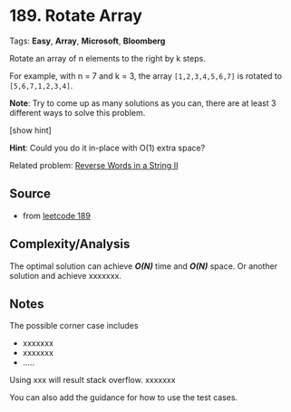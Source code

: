 [comment]: <> (This is a comment, it will not be included. For every question commit to the repository, you should put this readme file in the question/problem folder as a readme file, rename it to README.md)

# 189. Rotate Array
Tags: __Easy__, __Array__, __Microsoft__, __Bloomberg__

Rotate an array of n elements to the right by k steps.

For example, with n = 7 and k = 3, the array `[1,2,3,4,5,6,7]` is rotated to `[5,6,7,1,2,3,4]`.

**Note**:
Try to come up as many solutions as you can, there are at least 3 different ways to solve this problem.

[show hint]

**Hint**: Could you do it in-place with O(1) extra space?

Related problem: [Reverse Words in a String II][45336eb6]

  [45336eb6]: https://leetcode.com/problems/reverse-words-in-a-string-ii/ "Reverse Words in a String II"

## Source
[comment]: <> (brief intro to the source of this question. e.g.,)
* from [leetcode 189](https://leetcode.com/problems/rotate-array)

## Complexity/Analysis
The optimal solution can achieve ___O(N)___ time and ___O(N)___ space. Or another solution and achieve xxxxxxx.

## Notes
The possible corner case includes
* xxxxxxx
* xxxxxxx
* .....

Using xxx will result stack overflow. xxxxxxx

You can also add the guidance for how to use the test cases.
